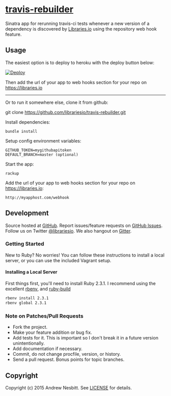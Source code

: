 # [travis-rebuilder](https://libraries.io/github/librariesio/travis-rebuilder)

Sinatra app for rerunning travis-ci tests whenever a new version of a dependency is discovered by [Libraries.io](https://libraries.io) using the repository web hook feature.

## Usage

The easiest option is to deploy to heroku with the deploy button below:

[![Deploy](https://www.herokucdn.com/deploy/button.svg)](https://heroku.com/deploy)

Then add the url of your app to web hooks section for your repo on https://libraries.io

<hr>

Or to run it somewhere else, clone it from github:

   git clone https://github.com/librariesio/travis-rebuilder.git

Install dependencies:

    bundle install

Setup config environment variables:

    GITHUB_TOKEN=mygithubapitoken
    DEFAULT_BRANCH=master (optional)

Start the app:

    rackup

Add the url of your app to web hooks section for your repo on https://libraries.io:

    http://myapphost.com/webhook

## Development

Source hosted at [GitHub](https://github.com/librariesio/travis-rebuilder).
Report issues/feature requests on [GitHub Issues](https://github.com/librariesio/travis-rebuilder/issues). Follow us on Twitter [@librariesio](https://twitter.com/librariesio). We also hangout on [Gitter](https://gitter.im/librariesio/support).

### Getting Started

New to Ruby? No worries! You can follow these instructions to install a local server, or you can use the included Vagrant setup.

#### Installing a Local Server

First things first, you'll need to install Ruby 2.3.1. I recommend using the excellent [rbenv](https://github.com/rbenv/rbenv),
and [ruby-build](https://github.com/rbenv/ruby-build)

```bash
rbenv install 2.3.1
rbenv global 2.3.1
```

### Note on Patches/Pull Requests

 * Fork the project.
 * Make your feature addition or bug fix.
 * Add tests for it. This is important so I don't break it in a
   future version unintentionally.
 * Add documentation if necessary.
 * Commit, do not change procfile, version, or history.
 * Send a pull request. Bonus points for topic branches.

## Copyright

Copyright (c) 2015 Andrew Nesbitt. See [LICENSE](https://github.com/librariesio/travis-rebuilder/blob/master/LICENSE) for details.
